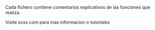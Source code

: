 
Cada fichero contiene comentarios explicativos de las funciones que realiza. 

Visite xxxx.com para mas informacion o tutoriales
